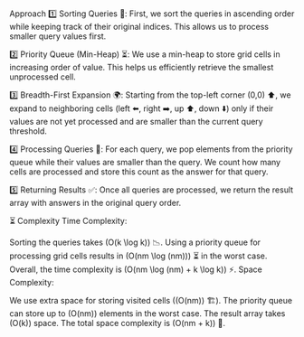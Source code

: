 Approach
1️⃣ Sorting Queries 📌: First, we sort the queries in ascending order while keeping track of their original indices. This allows us to process smaller query values first.

2️⃣ Priority Queue (Min-Heap) ⏳: We use a min-heap to store grid cells in increasing order of value. This helps us efficiently retrieve the smallest unprocessed cell.

3️⃣ Breadth-First Expansion 🌍: Starting from the top-left corner (0,0) ⬆️, we expand to neighboring cells (left ⬅️, right ➡️, up ⬆️, down ⬇️) only if their values are not yet processed and are smaller than the current query threshold.

4️⃣ Processing Queries 📝: For each query, we pop elements from the priority queue while their values are smaller than the query. We count how many cells are processed and store this count as the answer for that query.

5️⃣ Returning Results ✅: Once all queries are processed, we return the result array with answers in the original query order.

⏳ Complexity
Time Complexity:

Sorting the queries takes (O(k \log k)) 📉.
Using a priority queue for processing grid cells results in (O(nm \log (nm))) ⏳ in the worst case.
Overall, the time complexity is (O(nm \log (nm) + k \log k)) ⚡.
Space Complexity:

We use extra space for storing visited cells ((O(nm)) 🏗️).
The priority queue can store up to (O(nm)) elements in the worst case.
The result array takes (O(k)) space.
The total space complexity is (O(nm + k)) 💾.
